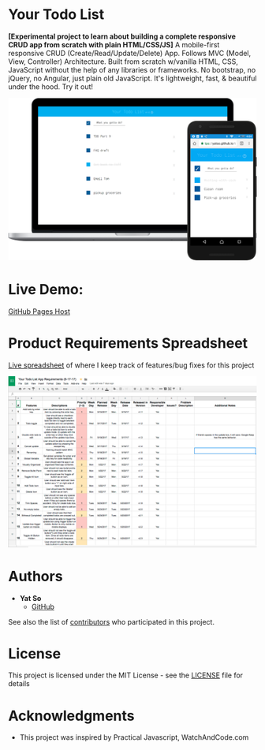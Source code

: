 # Your Todo List

**[Experimental project to learn about building a complete responsive CRUD app from scratch with plain HTML/CSS/JS]**
A mobile-first responsive CRUD (Create/Read/Update/Delete) App. Follows MVC (Model, View, Controller) Architecture. Built from scratch w/vanilla HTML, CSS, JavaScript without the help of any libraries or frameworks. No bootstrap, no jQuery, no Angular, just plain old JavaScript. It's lightweight, fast, & beautiful under the hood. Try it out!

<a href="https://yatso.github.io/todo-list-vanillajs/"><img src="images/your-todo-list-screenshot.png" width="550px">
</a>

# Live Demo: 

[GitHub Pages Host](https://yatso.github.io/todo-list-vanillajs/)


# Product Requirements Spreadsheet

[Live spreadsheet](https://docs.google.com/spreadsheets/d/1FBzzkegbim7s9JL9w2T45eQT4UU22N3eE4hX197ILSg/edit?usp=sharing) of where I keep track of features/bug fixes for this project

<a href="https://docs.google.com/spreadsheets/d/1FBzzkegbim7s9JL9w2T45eQT4UU22N3eE4hX197ILSg/edit?usp=sharing"><img src="images/todo-list-product-spreadsheet.png" width="550px">
</a>

# Authors

* **Yat So**  
  - [GitHub](https://github.com/yatso)

See also the list of [contributors](https://github.com/yatso/todo-list-vanillajs/contributors) who participated in this project.

# License

This project is licensed under the MIT License - see the [LICENSE](LICENSE) file for details

# Acknowledgments

* This project was inspired by Practical Javascript, WatchAndCode.com 

